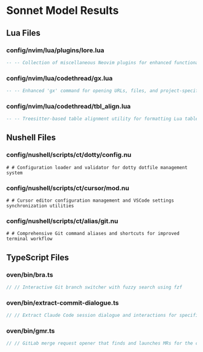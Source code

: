 # Sonnet Model Results

## Lua Files

### config/nvim/lua/plugins/lore.lua

```lua
-- -- Collection of miscellaneous Neovim plugins for enhanced functionality and workflow
```

### config/nvim/lua/codethread/gx.lua

```lua
-- -- Enhanced 'gx' command for opening URLs, files, and project-specific links under cursor
```

### config/nvim/lua/codethread/tbl_align.lua

```lua
-- -- Treesitter-based table alignment utility for formatting Lua table constructors
```

## Nushell Files

### config/nushell/scripts/ct/dotty/config.nu

```nu
# # Configuration loader and validator for dotty dotfile management system
```

### config/nushell/scripts/ct/cursor/mod.nu

```nu
# # Cursor editor configuration management and VSCode settings synchronization utilities
```

### config/nushell/scripts/ct/alias/git.nu

```nu
# # Comprehensive Git command aliases and shortcuts for improved terminal workflow
```

## TypeScript Files

### oven/bin/bra.ts

```typescript
// // Interactive Git branch switcher with fuzzy search using fzf
```

### oven/bin/extract-commit-dialogue.ts

```typescript
// // Extract Claude Code session dialogue and interactions for specific Git commits
```

### oven/bin/gmr.ts

```typescript
// // GitLab merge request opener that finds and launches MRs for the current branch
```

